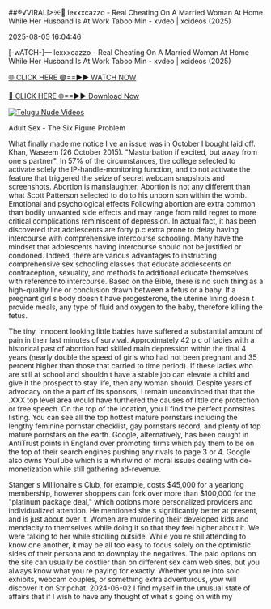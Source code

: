 ##®️√VIRAL▷☀️👄    lexxxcazzo - Real Cheating On A Married Woman At Home While Her Husband Is At Work Taboo Min - xvdeo &#124; xcideos (2025)

2025-08-05 16:04:46



[-wATCH-]—    lexxxcazzo - Real Cheating On A Married Woman At Home While Her Husband Is At Work Taboo Min - xvdeo &#124; xcideos (2025)

[🌐 CLICK HERE 🟢==►► WATCH NOW](https://www.youtucams.com/tracking/githubcom)

[🔴 CLICK HERE 🌐==►► Download Now](https://www.youtucams.com/tracking/githubcom)

[![Telugu Nude Videos](https://i.imgur.com/dJHk4Zq.gif)](https://www.youtucams.com/tracking/githubcom)



Adult Sex - The Six Figure Problem

What finally made me notice I ve an issue was in October I bought laid off. Khan, Waseem (26 October 2015). "Masturbation if excited, but away from one s partner". In 57% of the circumstances, the college selected to activate solely the IP-handle-monitoring function, and to not activate the feature that triggered the seize of secret webcam snapshots and screenshots. Abortion is manslaughter. Abortion is not any different than what Scott Patterson selected to do to his unborn son within the womb. Emotional and psychological effects Following abortion are extra common than bodily unwanted side effects and may range from mild regret to more critical complications reminiscent of depression. In actual fact, it has been discovered that adolescents are forty p.c extra prone to delay having intercourse with comprehensive intercourse schooling. Many have the mindset that adolescents having intercourse should not be justified or condoned. Indeed, there are various advantages to instructing comprehensive sex schooling classes that educate adolescents on contraception, sexuality, and methods to additional educate themselves with reference to intercourse. Based on the Bible, there is no such thing as a high-quality line or conclusion drawn between a fetus or a baby. If a pregnant girl s body doesn t have progesterone, the uterine lining doesn t provide meals, any type of fluid and oxygen to the baby, therefore killing the fetus.

The tiny, innocent looking little babies have suffered a substantial amount of pain in their last minutes of survival. Approximately 42 p.c of ladies with a historical past of abortion had skilled main depression within the final 4 years (nearly double the speed of girls who had not been pregnant and 35 percent higher than those that carried to time period). If these ladies who are still at school and shouldn t have a stable job can elevate a child and give it the prospect to stay life, then any woman should. Despite years of advocacy on the a part of its sponsors, I remain unconvinced that that the .XXX top level area would have furthered the causes of little one protection or free speech. On the top of the location, you ll find the perfect pornsites listing. You can see all the top hottest mature pornstars including the lengthy feminine pornstar checklist, gay pornstars record, and plenty of top mature pornstars on the earth. Google, alternatively, has been caught in AntiTrust points in England over promoting firms which pay them to be on the top of their search engines pushing any rivals to page 3 or 4. Google also owns YouTube which is a whirlwind of moral issues dealing with de-monetization while still gathering ad-revenue.

Stanger s Millionaire s Club, for example, costs $45,000 for a yearlong membership, however shoppers can fork over more than $100,000 for the "platinum package deal," which options more personalized providers and individualized attention. He mentioned she s significantly better at present, and is just about over it. Women are murdering their developed kids and mendacity to themselves while doing it so that they feel higher about it. We were talking to her while strolling outside. While you re still attending to know one another, it may be all too easy to focus solely on the optimistic sides of their persona and to downplay the negatives. The paid options on the site can usually be costlier than on different sex cam web sites, but you always know what you re paying for exactly. Whether you re into solo exhibits, webcam couples, or something extra adventurous, yow will discover it on Stripchat. 2024-06-02 I find myself in the unusual state of affairs that if I wish to have any thought of what s going on with my 